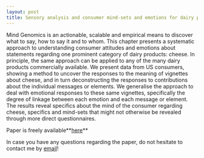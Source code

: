 ```yaml
---
layout: post
title: Sensory analysis and consumer mind-sets and emotions for dairy products
---
```


Mind Genomics is an actionable, scalable and empirical means to discover what to say, 
how to say it and to whom. This chapter presents a systematic approach to understanding 
consumer attitudes and emotions about statements regarding one prominent category of dairy products: cheese. 
In principle, the same approach can be applied to any of the many dairy products commercially available. 
We present data from US consumers, showing a method to uncover the responses to the meaning of vignettes 
about cheese, and in turn deconstructing the responses to contributions about the individual messages or 
elements. We generalise the approach to deal with emotional responses to these same vignettes, specifically 
the degree of linkage between each emotion and each message or element. The results reveal specifics about 
the mind of the consumer regarding cheese, specifics and mind-sets that might not otherwise be revealed through 
more direct questionnaires. 

Paper is freely available**[here](https://onlinelibrary.wiley.com/doi/abs/10.1002/9781119619383.ch1)**

In case you have any questions regarding the paper, do not hesitate to contact me by [email](mailto:gereattilaphd@gmail.com)!